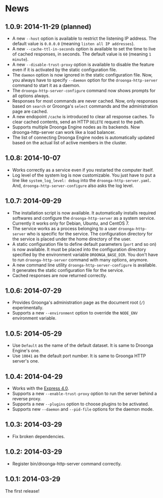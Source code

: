 # News

## 1.0.9: 2014-11-29 (planned)

 * A new `--host` option is available to restrict the listening IP address.
   The default value is `0.0.0.0` (meaning `listen all IP addresses`).
 * A new `--cache-ttl-in-seconds` option is available to set the time to live of cached responses, in seconds.
   The default value is `60` (meaning `1 minute`).
 * A new `--disable-trust-proxy` option is available to disable the feature
   even if it is activated by the static configuration file.
 * The `daemon` option is now ignored in the static configuration file.
   Now, you always have to specify `--daemon` option for the `droonga-http-server` command
   to start it as a daemon.
 * The `droonga-http-server-configure` command now shows prompts for all options always.
 * Responses for most commands are never cached.
   Now, only responses based on `search` or Groonga's `select` commands and the administration page are cached.
 * A new endopoint `/cache` is introduced to clear all response caches.
   To clear cached contents, send an HTTP `DELETE` request to the path.
 * Supports multiple Droonga Engine nodes as its backends.
   Now droonga-http-server can work like a load balancer.
 * The list of connecting Droonga Engine nodes is automatically updated
   based on the actual list of active members in the cluster.

## 1.0.8: 2014-10-07

 * Works correctly as a service even if you restarted the computer itself.
 * Log level of the system log is now customizable.
   You just have to put a line like `system_log_level: debug` into the `droonga-http-server.yaml`.
   And, `droonga-http-server-configure` also asks the log level.

## 1.0.7: 2014-09-29

 * The installation script is now available.
   It automatically installs required softwares and configure the `droonga-http-server` as a system service.
   Currently it works only for Debian, Ubuntu, and CentOS 7.
 * The service works as a process belonging to a user `droonga-http-server` who is specific for the service.
   The configuration directory for the service is placed under the home directory of the user.
 * A static configuration file to define default parameters (`port` and so on) is now available.
   It must be placed into the configuration directory specified by the environment variable `DROONGA_BASE_DIR`.
   You don't have to run `droonga-http-server` command with many options, anymore.
 * A new command line utility `droonga-http-server-configure` is available.
   It generates the static configuration file for the service.
 * Cached responses are now returned correctly.

## 1.0.6: 2014-07-29

 * Provides Groonga's administration page as the document root (`/`) experimentally.
 * Supports a new `--environment` option to override the `NODE_ENV` environment variable.

## 1.0.5: 2014-05-29

 * Use `Default` as the name of the default dataset.
   It is same to Droonga Engine's one.
 * Use `10041` as the default port number.
   It is same to Groonga HTTP server's one.

## 1.0.4: 2014-04-29

 * Works with the [Express 4.0](http://expressjs.com/).
 * Supports a new `--enable-trust-proxy` option to run the server behind a reverse proxy.
 * Supports a new `--plugins` option to choose plugins to be activated.
 * Supports new `--daemon` and `--pid-file` options for the daemon mode.

## 1.0.3: 2014-03-29

 * Fix broken dependencies.

## 1.0.2: 2014-03-29

 * Register bin/droonga-http-server command correctly.

## 1.0.1: 2014-03-29

The first release!
